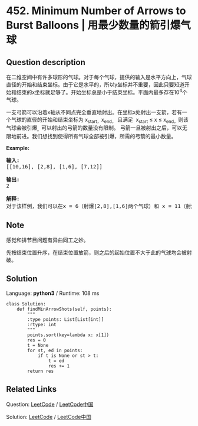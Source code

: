 # 452. Minimum Number of Arrows to Burst Balloons | 用最少数量的箭引爆气球

## Question description

<!--If you want to use the English description, use <p>There are a number of spherical balloons spread in two-dimensional space. For each balloon, provided input is the start and end coordinates of the horizontal diameter. Since it's horizontal, y-coordinates don't matter and hence the x-coordinates of start and end of the diameter suffice. Start is always smaller than end. There will be at most 10<sup>4</sup> balloons.</p>

<p>An arrow can be shot up exactly vertically from different points along the x-axis. A balloon with x<sub>start</sub> and x<sub>end</sub> bursts by an arrow shot at x if x<sub>start</sub> &le; x &le; x<sub>end</sub>. There is no limit to the number of arrows that can be shot. An arrow once shot keeps travelling up infinitely. The problem is to find the minimum number of arrows that must be shot to burst all balloons. </p>

<p><b>Example:</b>
<pre>
<b>Input:</b>
[[10,16], [2,8], [1,6], [7,12]]

<b>Output:</b>
2

<b>Explanation:</b>
One way is to shoot one arrow for example at x = 6 (bursting the balloons [2,8] and [1,6]) and another arrow at x = 11 (bursting the other two balloons).
</pre>
</p> instead-->
<p>在二维空间中有许多球形的气球。对于每个气球，提供的输入是水平方向上，气球直径的开始和结束坐标。由于它是水平的，所以y坐标并不重要，因此只要知道开始和结束的x坐标就足够了。开始坐标总是小于结束坐标。平面内最多存在10<sup>4</sup>个气球。</p>

<p>一支弓箭可以沿着x轴从不同点完全垂直地射出。在坐标x处射出一支箭，若有一个气球的直径的开始和结束坐标为 x<sub>start，</sub>x<sub>end，</sub> 且满足 &nbsp;x<sub>start</sub>&nbsp;&le; x &le; x<sub>end，</sub>则该气球会被引爆<sub>。</sub>可以射出的弓箭的数量没有限制。 弓箭一旦被射出之后，可以无限地前进。我们想找到使得所有气球全部被引爆，所需的弓箭的最小数量。</p>

<p><strong>Example:</strong></p>

<pre>
<strong>输入:</strong>
[[10,16], [2,8], [1,6], [7,12]]

<strong>输出:</strong>
2

<strong>解释:</strong>
对于该样例，我们可以在x = 6（射爆[2,8],[1,6]两个气球）和 x = 11（射爆另外两个气球）。
</pre>


## Note

感觉和排节目问题有异曲同工之妙。

先按结束位置升序，在结束位置放箭，则之后的起始位置不大于此的气球均会被射破。


## Solution

Language: **python3**  /  Runtime: 108 ms

```python3
class Solution:
    def findMinArrowShots(self, points):
        """
        :type points: List[List[int]]
        :rtype: int
        """
        points.sort(key=lambda x: x[1])
        res = 0
        t = None
        for st, ed in points:
            if t is None or st > t:
                t = ed
                res += 1
        return res
```



## Related Links

Question: [LeetCode](https://leetcode.com/problems/minimum-number-of-arrows-to-burst-balloons/description/)  /  [LeetCode中国](https://leetcode-cn.com/problems/minimum-number-of-arrows-to-burst-balloons/description/)

Solution: [LeetCode](https://leetcode.com/articles/minimum-number-of-arrows-to-burst-balloons/)  /  [LeetCode中国](https://leetcode-cn.com/articles/minimum-number-of-arrows-to-burst-balloons/)